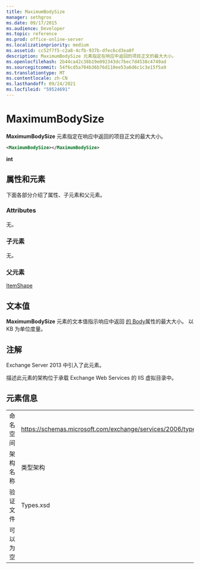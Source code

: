 ```yaml
---
title: MaximumBodySize
manager: sethgros
ms.date: 09/17/2015
ms.audience: Developer
ms.topic: reference
ms.prod: office-online-server
ms.localizationpriority: medium
ms.assetid: cc52f7f5-c2a8-4cfb-937b-dfec6cd3ea0f
description: MaximumBodySize 元素指定在响应中返回的项目正文的最大大小。
ms.openlocfilehash: 2b44ca42c38b19e092343dc7bec7d4538c4749ad
ms.sourcegitcommit: 54f6cd5a704b36b76d110ee53a6d6c1c3e15f5a9
ms.translationtype: MT
ms.contentlocale: zh-CN
ms.lasthandoff: 09/24/2021
ms.locfileid: "59524691"
---
```

# <a name="maximumbodysize"></a>MaximumBodySize

**MaximumBodySize** 元素指定在响应中返回的项目正文的最大大小。 
  
```XML
<MaximumBodySize></MaximumBodySize>
```

 **int**
## <a name="attributes-and-elements"></a>属性和元素

下面各部分介绍了属性、子元素和父元素。
  
### <a name="attributes"></a>Attributes

无。
  
### <a name="child-elements"></a>子元素

无。
  
### <a name="parent-elements"></a>父元素

[ItemShape](itemshape.md)
  
## <a name="text-value"></a>文本值

**MaximumBodySize** 元素的文本值指示响应中返回 [的 Body](body.md)属性的最大大小。 以 KB 为单位度量。 
  
## <a name="remarks"></a>注解

Exchange Server 2013 中引入了此元素。
  
描述此元素的架构位于承载 Exchange Web Services 的 IIS 虚拟目录中。
  
## <a name="element-information"></a>元素信息

|||
|:-----|:-----|
|命名空间  <br/> |https://schemas.microsoft.com/exchange/services/2006/types  <br/> |
|架构名称  <br/> |类型架构  <br/> |
|验证文件  <br/> |Types.xsd  <br/> |
|可以为空  <br/> ||
   


